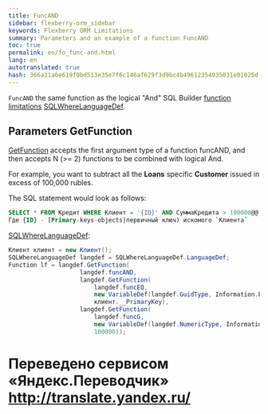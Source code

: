 ```yaml
--- 
title: FuncAND 
sidebar: flexberry-orm_sidebar 
keywords: Flexberry ORM Limitations 
summary: Parameters and an example of a function FuncAND 
toc: true 
permalink: en/fo_func-and.html 
lang: en 
autotranslated: true 
hash: 366a31a6e619f0bd513e35e7f6c146af629f3d9bc4b49612354935031e01025d 
--- 
```


`FuncAND` the same function as the logical "And" SQL Builder [function limitations](fo_limit-function.html) [SQLWhereLanguageDef](fo_function-list.html). 

## Parameters GetFunction 

[GetFunction](fo_function-list.html) accepts the first argument type of a function funcAND, and then accepts N (>= 2) functions to be combined with logical And. 

For example, you want to subtract all the **Loans** specific **Customer** issued in excess of 100,000 rubles. 

The SQL statement would look as follows: 

```sql
SELECT * FROM Кредит WHERE Клиент = '{ID}' AND СуммаКредита > 100000@@
Где {ID} - [Primary-keys-objects|первичный ключ) искомого `Клиента`
``` 

[SQLWhereLanguageDef](fo_function-list.html): 

```csharp
Клиент клиент = new Клиент();
SQLWhereLanguageDef langdef = SQLWhereLanguageDef.LanguageDef;
Function lf = langdef.GetFunction(
					langdef.funcAND,
					langdef.GetFunction(
						langdef.funcEQ, 
						new VariableDef(langdef.GuidType, Information.ExtractPropertyPath<Кредит>(x => x.Клиент)), 
						клиент.__PrimaryKey),
					langdef.GetFunction(
						langdef.funcG, 
						new VariableDef(langdef.NumericType, Information.ExtractPropertyPath<Кредит>(x => x.СуммаКредита)), 
						100000));
``` 



 # Переведено сервисом «Яндекс.Переводчик» http://translate.yandex.ru/